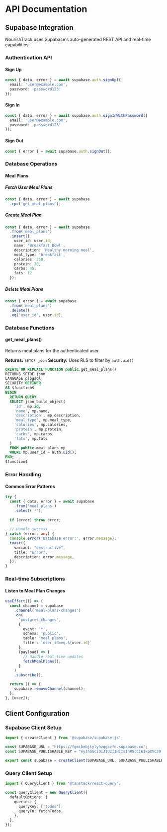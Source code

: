 
# API Documentation

## Supabase Integration

NourishTrack uses Supabase's auto-generated REST API and real-time capabilities.

### Authentication API

#### Sign Up
```typescript
const { data, error } = await supabase.auth.signUp({
  email: 'user@example.com',
  password: 'password123'
});
```

#### Sign In
```typescript
const { data, error } = await supabase.auth.signInWithPassword({
  email: 'user@example.com',
  password: 'password123'
});
```

#### Sign Out
```typescript
const { error } = await supabase.auth.signOut();
```

### Database Operations

#### Meal Plans

##### Fetch User Meal Plans
```typescript
const { data, error } = await supabase
  .rpc('get_meal_plans');
```

##### Create Meal Plan
```typescript
const { data, error } = await supabase
  .from('meal_plans')
  .insert({
    user_id: user.id,
    name: 'Breakfast Bowl',
    description: 'Healthy morning meal',
    meal_type: 'breakfast',
    calories: 350,
    protein: 20,
    carbs: 45,
    fats: 12
  });
```

##### Delete Meal Plans
```typescript
const { error } = await supabase
  .from('meal_plans')
  .delete()
  .eq('user_id', user.id);
```

### Database Functions

#### get_meal_plans()
Returns meal plans for the authenticated user.

**Returns:** `SETOF json`
**Security:** Uses RLS to filter by `auth.uid()`

```sql
CREATE OR REPLACE FUNCTION public.get_meal_plans()
RETURNS SETOF json
LANGUAGE plpgsql
SECURITY DEFINER
AS $function$
BEGIN
  RETURN QUERY
  SELECT json_build_object(
    'id', mp.id,
    'name', mp.name,
    'description', mp.description,
    'meal_type', mp.meal_type,
    'calories', mp.calories,
    'protein', mp.protein,
    'carbs', mp.carbs,
    'fats', mp.fats
  )
  FROM public.meal_plans mp
  WHERE mp.user_id = auth.uid();
END;
$function$
```

### Error Handling

#### Common Error Patterns
```typescript
try {
  const { data, error } = await supabase
    .from('meal_plans')
    .select('*');
    
  if (error) throw error;
  
  // Handle success
} catch (error: any) {
  console.error('Database error:', error.message);
  toast({
    variant: "destructive",
    title: "Error",
    description: error.message,
  });
}
```

### Real-time Subscriptions

#### Listen to Meal Plan Changes
```typescript
useEffect(() => {
  const channel = supabase
    .channel('meal-plans-changes')
    .on(
      'postgres_changes',
      {
        event: '*',
        schema: 'public',
        table: 'meal_plans',
        filter: `user_id=eq.${user.id}`
      },
      (payload) => {
        // Handle real-time updates
        fetchMealPlans();
      }
    )
    .subscribe();

  return () => {
    supabase.removeChannel(channel);
  };
}, [user]);
```

## Client Configuration

### Supabase Client Setup
```typescript
import { createClient } from '@supabase/supabase-js';

const SUPABASE_URL = "https://fgmibebjtylyhzqgczfc.supabase.co";
const SUPABASE_PUBLISHABLE_KEY = "eyJhbGciOiJIUzI1NiIsInR5cCI6IkpXVCJ9...";

export const supabase = createClient(SUPABASE_URL, SUPABASE_PUBLISHABLE_KEY);
```

### Query Client Setup
```typescript
import { QueryClient } from '@tanstack/react-query';

const queryClient = new QueryClient({
  defaultOptions: {
    queries: {
      queryKey: ['todos'],
      queryFn: fetchTodos,
    },
  },
});
```
